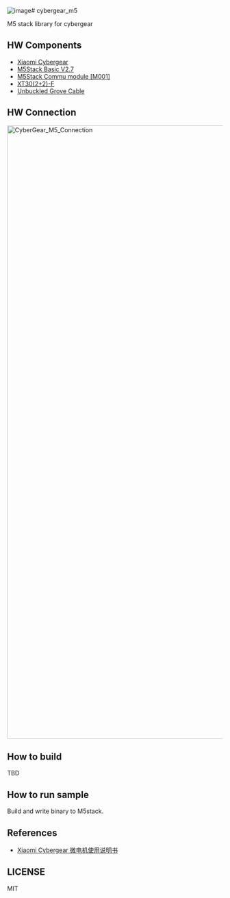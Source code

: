 ![image](https://github.com/project-sternbergia/cybergear_m5/assets/147309062/a47ea3d4-9b1e-4b92-ba39-3b135228360c)# cybergear_m5

M5 stack library for cybergear

## HW Components

* [Xiaomi Cybergear](https://www.mi.com/cyber-gear)
* [M5Stack Basic V2.7](https://www.switch-science.com/products/9010?variant=42698454925510)
* [M5Stack Commu module \[M001\]](https://www.switch-science.com/products/5790?variant=42382075527366)
* [XT30(2+2)-F](https://www.china-amass.com/product/contain/1Yf5h7G4u1927079)
* [Unbuckled Grove Cable](https://shop.m5stack.com/products/4pin-buckled-grove-cable)

## HW Connection

<img width="1433" alt="CyberGear_M5_Connection" src="https://github.com/project-sternbergia/cybergear_m5/assets/147309062/9b91fcb8-8bbb-4cae-8553-43e4e26526c8">

## How to build

TBD

## How to run sample

Build and write binary to M5stack.


## References

* [Xiaomi Cybergear 微电机使用说明书]()

## LICENSE

MIT

